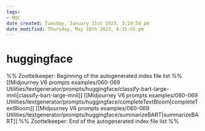 ```yaml
---
tags: 
- MOC
date_created: Tuesday, January 31st 2023, 3:24:54 pm
date_modified: Thursday, May 18th 2023, 6:15:55 pm
---
```

# huggingface



%% Zoottelkeeper: Beginning of the autogenerated index file list  %%
 [[Midjourney V6 prompts examples/060-069 Utilities/textgenerator/prompts/huggingface/classify-bart-large-mnli|classify-bart-large-mnli]]
 [[Midjourney V6 prompts examples/060-069 Utilities/textgenerator/prompts/huggingface/completeTextBloom|completeTextBloom]]
 [[Midjourney V6 prompts examples/060-069 Utilities/textgenerator/prompts/huggingface/summarizeBART|summarizeBART]]
%% Zoottelkeeper: End of the autogenerated index file list  %%

